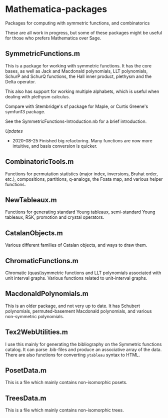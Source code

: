 # Mathematica-packages

Packages for computing with symmetric functions, and  combinatorics

These are all work in progress, but some of these packages might be useful
for those who prefers Mathematica over Sage.

## SymmetricFunctions.m

This is a package for working with symmetric functions.
It has the core bases, as well as Jack and Macdonald polynomials, LLT polynomials,
SchurP and SchurQ functions, the Hall inner product, plethysm 
and the Delta operator.

This also has support for working multiple alphabets, which is useful when dealing with plethysm calculus.

Compare with Stembridge's sf package for Maple, or Curtis Greene's symfun13 package.

See the SymmetricFunctions-Introduction.nb for a brief introduction.

*Updates*
- 2020-08-25 Finished big refactoring. 
  Many functions are now more intuitive, and basis conversion is quicker.


## CombinatoricTools.m

Functions for permutation statistics (major index, inversions, Bruhat order, etc.), 
compositions, partitions, q-analogs, the Foata map,
and various helper functions.


## NewTableaux.m

Functions for generating standard Young tableaux, semi-standard Young tableaux,
RSK, promotion and crystal operators.



## CatalanObjects.m

Various different families of Catalan objects,
and ways to draw them.



## ChromaticFunctions.m

Chromatic (quasi)symmetric functions and LLT polynomials
associated with unit interval graphs.
Various functions related to unit-interval graphs.


## MacdonaldPolynomials.m

This is an older package, and not very up to date.
It has Schubert polynomials, permuted-basement Macdonald polynomials,
and various non-symmetric polynomials.

## Tex2WebUtilities.m

I use this mainly for generating the bibliography on the Symmetric functions catalog.
It can parse .bib-files and produce an associative array
of the data. 
There are also functions for converting `ytableau` syntax to HTML.


## PosetData.m

This is a file which mainly contains non-isomorphic posets.

## TreesData.m

This is a file which mainly contains non-isomorphic trees.
